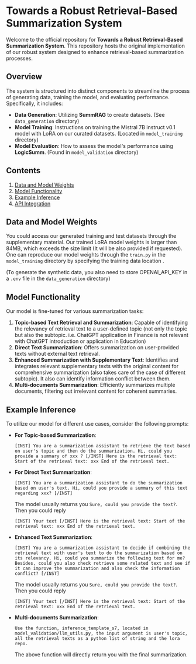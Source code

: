 # Towards a Robust Retrieval-Based Summarization System

Welcome to the official repository for **Towards a Robust Retrieval-Based Summarization System**. This repository hosts the original implementation of our robust system designed to enhance retrieval-based summarization processes.

## Overview

The system is structured into distinct components to streamline the process of generating data, training the model, and evaluating performance. Specifically, it includes:

- **Data Generation**: Utilizing **SummRAG** to create datasets. (See `data_generation` directory)
- **Model Training**: Instructions on training the Mistral 7B instruct v0.1 model with LoRA on our curated datasets. (Located in `model_training` directory)
- **Model Evaluation**: How to assess the model's performance using **LogicSumm**. (Found in `model_validation` directory)

## Contents

1. [Data and Model Weights](#data-and-model-weights)
2. [Model Functionality](#model-functionality)
3. [Example Inference](#example-inference)
4. [API Integration](#api-integration)

## Data and Model Weights

You could access our generated training and test datasets through the supplementary material. Our trained LoRA model weights is larger than 84MB, which exceeds the size limit (It will be also provided if requested). One can reproduce our model weights through the `train.py` in the `model_training` directory by specifying the training data location .

(To generate the synthetic data, you also need to store OPENAI_API_KEY in a `.env` file in the `data_generation` directory)

## Model Functionality

Our model is fine-tuned for various summarization tasks:
1. **Topic-based Text Retrieval and Summarization**: Capable of identifying the relevancy of retrieval text to a user-defined topic (not only the topic but also the subtopic. i.e. ChatGPT application in Finance is not relevant with ChatGPT introduction or application in Education)
2. **Direct Text Summarization**: Offers summarization on user-provided texts without external text retrieval.
3. **Enhanced Summarization with Supplementary Text**: Identifies and integrates relevant supplementary texts with the original content for comprehensive summarization (also takes care of the case of different subtopic). It also can identify information conflict between them.
4. **Multi-documents Summarization**: Efficiently summarizes multiple documents, filtering out irrelevant content for coherent summaries.

## Example Inference

To utilize our model for different use cases, consider the following prompts:

- **For Topic-based Summarization**:
  ```
  [INST] You are a summarization assistant to retrieve the text based on user's topic and then do the summarization. Hi, could you provide a summary of xxx ? [/INST] Here is the retrieval text: Start of the retrieval text: xxx End of the retrieval text.
  ```
- **For Direct Text Summarization**:
  ```
  [INST] You are a summarization assistant to do the summarization based on user's text. Hi, could you provide a summary of this text regarding xxx? [/INST] 
  ```
  The model usually returns you `Sure, could you provide the text?`. Then you could reply
  ```
  [INST] Your text [/INST] Here is the retrieval text: Start of the retrieval text: xxx End of the retrieval text. 
  ```
- **Enhanced Text Summarization**:
  ```
  [INST] You are a summarization assistant to decide if combining the retrieval text with user's text to do the summarization based on its relevancy. Hi, could you summarize the following text for me?
  Besides, could you also check retrieve some related text and see if it can improve the summarization and also check the information conflict? [/INST]
  ```
  The model usually returns you `Sure, could you provide the text?`. Then you could reply
  ```
  [INST] Your text [/INST] Here is the retrieval text: Start of the retrieval text: xxx End of the retrieval text.
- **Multi-documents Summarization**:
  ```
  Use the function, inference_template_s7, located in model_validation/llm_utils.py, the input argument is user's topic, all the retrieval texts as a python list of string and the lora repo.
  ```
  The above function will directly return you with the final summarization.
